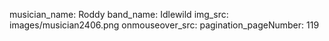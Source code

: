 musician_name: Roddy
band_name: Idlewild
img_src: images/musician2406.png
onmouseover_src: 
pagination_pageNumber: 119